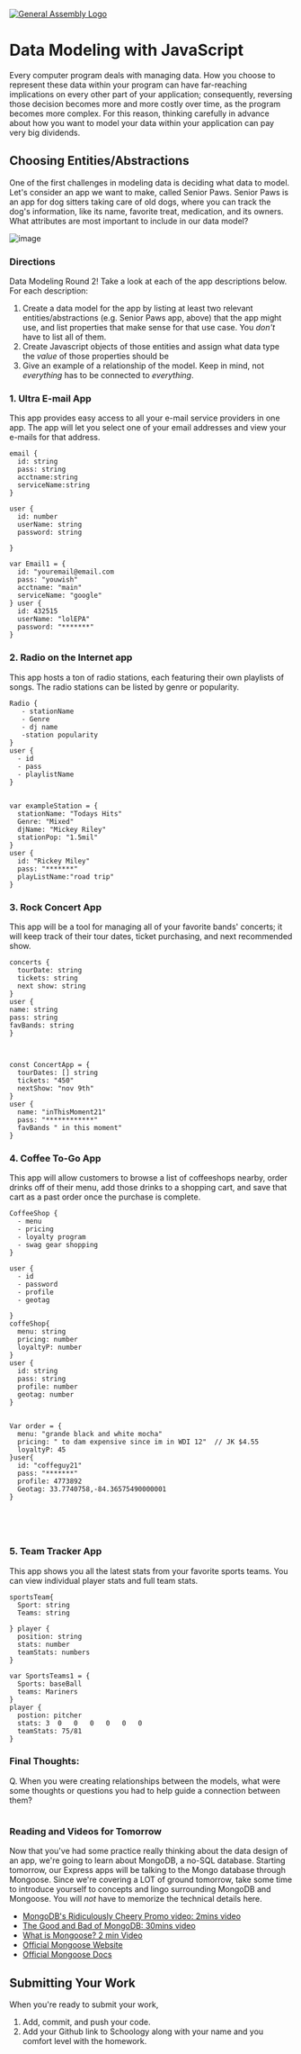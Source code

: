 [![General Assembly Logo](https://camo.githubusercontent.com/1a91b05b8f4d44b5bbfb83abac2b0996d8e26c92/687474703a2f2f692e696d6775722e636f6d2f6b6538555354712e706e67)](https://generalassemb.ly/education/web-development-immersive)

# Data Modeling with JavaScript

Every computer program deals with managing data. How you choose to represent
these data within your program can have far-reaching implications on every other
part of your application; consequently, reversing those decision becomes more
and more costly over time, as the program becomes more complex. For this reason,
thinking carefully in advance about how you want to model your data within your
application can pay very big dividends.

## Choosing Entities/Abstractions

One of the first challenges in modeling data is deciding what data to model.
Let's consider an app we want to make, called Senior Paws. Senior Paws is an app for dog sitters taking care of old dogs, where you can track the dog's information, like its name, favorite treat, medication, and its owners. What attributes are most important to include in our data model?

![image](data_modeling.png)


### Directions

Data Modeling Round 2! Take a look at each of the app descriptions below. For each description:
  1. Create a data model for the app by listing at least two relevant
entities/abstractions (e.g. Senior Paws app, above) that the app might use, and list properties that make sense for that use case. You *don't* have to list all of them.
  1. Create Javascript objects of those entities and assign what data type the _value_ of those properties should be
  1. Give an example of a relationship of the model. Keep in mind, not _everything_ has to be connected to _everything_.

### 1. Ultra E-mail App

This app provides easy access to all your e-mail service providers in one app. The app will let you select one of your email addresses and view your e-mails for that address.

```
email {
  id: string
  pass: string
  acctname:string
  serviceName:string
}

user {
  id: number
  userName: string
  password: string
  
}

var Email1 = {
  id: "youremail@email.com
  pass: "youwish"
  acctname: "main"
  serviceName: "google"
} user {
  id: 432515
  userName: "lolEPA"
  password: "*******"
}
```

### 2. Radio on the Internet app

This app hosts a ton of radio stations, each featuring their own playlists of songs. The radio stations can be listed by genre or popularity.


```
Radio {
   - stationName
   - Genre
   - dj name
   -station popularity
}
user {
  - id
  - pass
  - playlistName
}
  

var exampleStation = {
  stationName: "Todays Hits"
  Genre: "Mixed"
  djName: "Mickey Riley"
  stationPop: "1.5mil"
} 
user {
  id: "Rickey Miley"
  pass: "*******"
  playListName:"road trip"
}

```

### 3. Rock Concert App

This app will be a tool for managing all of your favorite bands' concerts; it will keep track of their tour dates, ticket purchasing, and next recommended show.

```
concerts {
  tourDate: string
  tickets: string
  next show: string
} 
user {
name: string 
pass: string 
favBands: string
}



const ConcertApp = {
  tourDates: [] string
  tickets: "450"
  nextShow: "nov 9th"
} 
user {
  name: "inThisMoment21"
  pass: "************"
  favBands " in this moment"
}
```

### 4. Coffee To-Go App

This app will allow customers to browse a list of coffeeshops nearby, order drinks off of their menu, add those drinks to a shopping cart, and save that cart as a past order once the purchase is complete.

`````
CoffeeShop {
  - menu
  - pricing 
  - loyalty program
  - swag gear shopping
}

user {
  - id
  - password
  - profile
  - geotag 

}
coffeShop{
  menu: string
  pricing: number
  loyaltyP: number
}
user {
  id: string
  pass: string
  profile: number
  geotag: number
}


Var order = {
  menu: "grande black and white mocha"
  pricing: " to dam expensive since im in WDI 12"  // JK $4.55
  loyaltyP: 45
}user{
  id: "coffeguy21"
  pass: "*******"
  profile: 4773892
  Geotag: 33.7740758,-84.36575490000001
}





`````



### 5. Team Tracker App

This app shows you all the latest stats from your favorite sports teams. You can view individual player stats and full team stats.


```
sportsTeam{
  Sport: string
  Teams: string
  
} player {
  position: string
  stats: number
  teamStats: numbers
}

var SportsTeams1 = {
  Sports: baseBall
  teams: Mariners
}
player {
  postion: pitcher
  stats: 3	0	0	0	0	0	0
  teamStats: 75/81
}
```


### Final Thoughts:

Q. When you were creating relationships between the models, what were some thoughts or questions you had to help guide a connection between them?

```

```

### Reading and Videos for Tomorrow
Now that you've had some practice really thinking about the data design of an app, we're going to learn about MongoDB, a no-SQL database. Starting tomorrow, our Express apps will be talking to the Mongo database through Mongoose. Since we're covering a LOT of ground tomorrow, take some time to introduce yourself to concepts and lingo surrounding MongoDB and Mongoose. You will _not_ have to memorize the technical details here.

- [MongoDB's Ridiculously Cheery Promo video: 2mins video](https://www.youtube.com/watch?v=CvIr-2lMLsk)
- [The Good and Bad of MongoDB: 30mins video](https://www.youtube.com/watch?v=hWxnRi_WXtg)
- [What is Mongoose? 2 min Video](https://www.youtube.com/watch?v=swWRUvluSkE)
- [Official Mongoose Website](http://mongoosejs.com/index.html)
- [Official Mongoose Docs](http://mongoosejs.com/docs/index.html)

## Submitting Your Work

  When you're ready to submit your work,

  1. Add, commit, and push your code.
  2. Add your Github link to Schoology along with your name and you comfort level with the homework.
